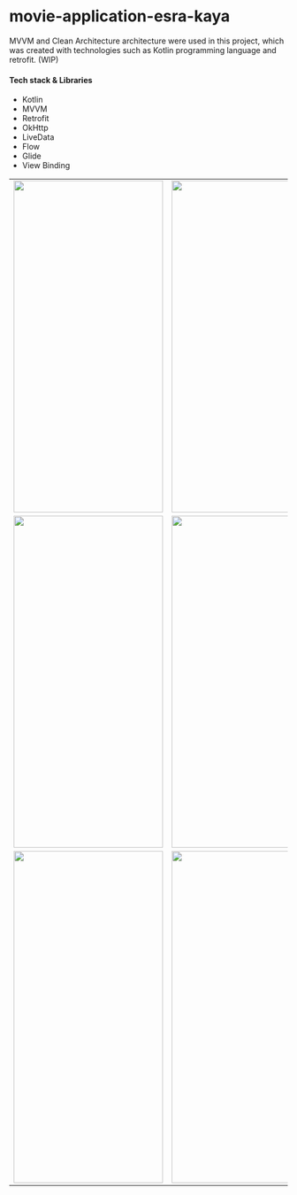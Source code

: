 # movie-application-esra-kaya
MVVM and Clean Architecture architecture were used in this project, which was created with technologies such as Kotlin programming language and retrofit. (WIP)

#### Tech stack & Libraries

- Kotlin
- MVVM
- Retrofit
- OkHttp
- LiveData
- Flow
- Glide
- View Binding



<table>
  <tr>
    <td><img src="https://github.com/eskaya/movie-application-esra-kaya/assets/23220710/9daa0b2b-2c4b-42fa-975d-915ca60ac596" width=270 height=600></td>
    <td><img src="https://github.com/eskaya/movie-application-esra-kaya/assets/23220710/176c6253-3e02-44d9-a446-fd560dff2ecc" width=270 height=600></td>
    <td><img src="https://github.com/eskaya/movie-application-esra-kaya/assets/23220710/ebbbab29-3cd3-4262-95c1-d646b82233a1" width=270 height=600></td>
  </tr>
  <tr>
    <td><img src="https://github.com/eskaya/movie-application-esra-kaya/assets/23220710/c96e43fc-d681-48ff-bb1f-3229423384cd" width=270 height=600></td>
    <td><img src="https://github.com/eskaya/movie-application-esra-kaya/assets/23220710/8fc72683-a819-4907-aab4-9bbaf71f6717" width=270 height=600></td>
    <td><img src="https://github.com/eskaya/movie-application-esra-kaya/assets/23220710/03284d9c-0b17-4892-93f6-80cad0c17f40" width=270 height=600></td>
  </tr>
  <tr>
    <td><img src="https://github.com/eskaya/movie-application-esra-kaya/assets/23220710/9ee4acf9-ae36-4b06-bd63-4949a3410c95" width=270 height=600></td>
    <td><img src="https://github.com/eskaya/movie-application-esra-kaya/assets/23220710/57d535a3-098b-409c-bc0b-1eb065af8543" width=270 height=600></td>
  </tr>
 </table>







